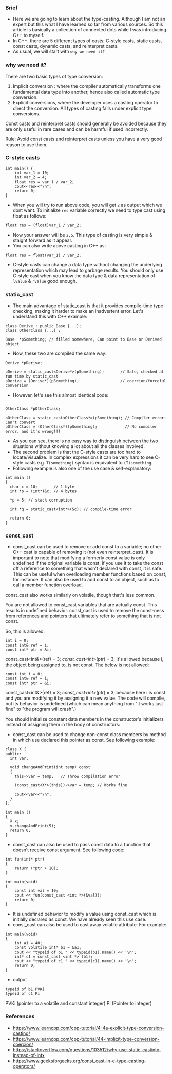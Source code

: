 ### Brief
- Here we are going to learn about the type-casting. Although I am not an expert but this what I have learned so far from various sources. So this article is basically a collection of connected dots while I was introducing C++ to myself.
- In C++, there are 5 different types of casts: C-style casts, static casts, const casts, dynamic casts, and reinterpret casts.
- As usual, we will start with `why we need it?`
### why we need it?
There are two basic types of type conversion: 
  1. Implicit conversion : where the compiler automatically transforms one fundamental data type into another, hence also called automatic type conversion.
  2. Explicit conversions, where the developer uses a casting operator to direct the conversion.
All types of casting falls under explicit type conversions.



Const casts and reinterpret casts should generally be avoided because they are only useful in rare cases and can be harmful if used incorrectly.

Rule: Avoid const casts and reinterpret casts unless you have a very good reason to use them.


### C-style casts
```
int main() { 
    int var_1 = 10;
    int var_2 = 4;
    float res = var_1 / var_2;
    cout<<res<<"\n";
    return 0; 
}
```
- When you will try to run above code, you will get `2` as output which we dont want. To initialize `res` variable correctly we need to type cast using float as follows:
```
float res = (float)var_1 / var_2;
```
- Now your answer will be `2.5`. This type of casting is very simple & staight forward as it appear.
- You can also write above casting in C++ as:
```
float res = float(var_1) / var_2;
```
- C-style casts can change a data type without changing the underlying representation which may lead to garbage results. You should only use C-style cast when you know the data type & data representation of `lvalue` & `rvalue` good enough.

### static_cast
- The main advantage of static_cast is that it provides compile-time type checking, making it harder to make an inadvertent error. Let's understand this with C++ example:
```
class Derive : public Base {...};
class OtherClass {...} ;

Base  *pSomething; // filled somewhere, Can point to Base or Derived object
```
- Now, these two are compiled the same way:
```
Derive *pDerive;

pDerive = static_cast<Derive*>(pSomething);       // Safe, checked at run time by static_cast
pDerive = (Derive*)(pSomething);                  // coercion/forceful conversion
```
- However, let's see this almost identical code:
```

OtherClass *pOtherClass;

pOtherClass = static_cast<OtherClass*>(pSomething); // Compiler error: Can't convert
pOtherClass = (OtherClass*)(pSomething);            // No compiler error. and it's wrong!!!
```
- As you can see, there is no easy way to distinguish between the two situations without knowing a lot about all the classes involved.
- The second problem is that the C-style casts are too hard to locate/visualize. In complex expressions it can be very hard to see C-style casts e.g. `T(something)` syntax is equivalent to `(T)something`.
- Following example is also one of the use case & self-explanatory:
```
int main ()
{
  char c = 10;       // 1 byte
  int *p = (int*)&c; // 4 bytes

  *p = 5; // stack corruption

  int *q = static_cast<int*>(&c); // compile-time error

  return 0;
}
```
### const_cast
- const_cast can be used to remove or add const to a variable; no other C++ cast is capable of removing it (not even reinterpret_cast). It is important to note that modifying a formerly const value is only undefined if the original variable is const; if you use it to take the const off a reference to something that wasn't declared with const, it is safe. This can be useful when overloading member functions based on const, for instance. It can also be used to add const to an object, such as to call a member function overload.

const_cast also works similarly on volatile, though that's less common.

You are not allowed to const_cast variables that are actually const. This results in undefined behavior. const_cast is used to remove the const-ness from references and pointers that ultimately refer to something that is not const.

So, this is allowed:
```
int i = 0;
const int& ref = i;
const int* ptr = &i;
```
const_cast<int&>(ref) = 3;
*const_cast<int*>(ptr) = 3;
It's allowed because i, the object being assigned to, is not const. The below is not allowed:
```
const int i = 0;
const int& ref = i;
const int* ptr = &i;
```
const_cast<int&>(ref) = 3;
*const_cast<int*>(ptr) = 3;
because here i is const and you are modifying it by assigning it a new value. The code will compile, but its behavior is undefined (which can mean anything from "it works just fine" to "the program will crash".)

You should initialize constant data members in the constructor's initializers instead of assigning them in the body of constructors:

- const_cast can be used to change non-const class members by method in which use declared this pointer as const. See following example:
```
class X {
public:
  int var;

  void changeAndPrint(int temp) const
  {
    this->var = temp;   // Throw compilation error

    (const_cast<X*>(this))->var = temp; // Works fine

    cout<<var<<"\n";
  }
};

int main ()
{
  X x;
  x.changeAndPrint(5);
  return 0;
}
```
- const_cast can also be used to pass const data to a function that doesn’t receive const argument. See following code:
```
int fun(int* ptr) 
{ 
    return (*ptr + 10); 
} 
  
int main(void) 
{ 
    const int val = 10; 
    cout << fun(const_cast <int *>(&val)); 
    return 0; 
} 
```
- It is undefined behavior to modify a value using const_cast which is initially declared as const. We have already seen this use case.
- const_cast can also be used to cast away volatile attribute. For example:
```
int main(void) 
{ 
    int a1 = 40; 
    const volatile int* b1 = &a1; 
    cout << "typeid of b1 " << typeid(b1).name() << '\n'; 
    int* c1 = const_cast <int *> (b1); 
    cout << "typeid of c1 " << typeid(c1).name() << '\n'; 
    return 0; 
} 
```
- output
```
typeid of b1 PVKi
typeid of c1 Pi
```
PVKi (pointer to a volatile and constant integer) 
Pi (Pointer to integer)
### References
- https://www.learncpp.com/cpp-tutorial/4-4a-explicit-type-conversion-casting/
- https://www.learncpp.com/cpp-tutorial/44-implicit-type-conversion-coercion/
- https://stackoverflow.com/questions/103512/why-use-static-castintx-instead-of-intx
- https://www.geeksforgeeks.org/const_cast-in-c-type-casting-operators/
